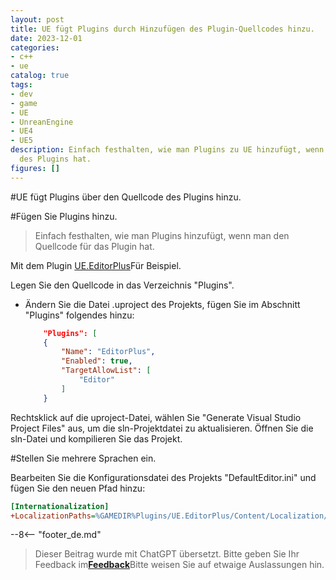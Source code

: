 ```yaml
---
layout: post
title: UE fügt Plugins durch Hinzufügen des Plugin-Quellcodes hinzu.
date: 2023-12-01
categories:
- c++
- ue
catalog: true
tags:
- dev
- game
- UE
- UnreanEngine
- UE4
- UE5
description: Einfach festhalten, wie man Plugins zu UE hinzufügt, wenn man den Quellcode
  des Plugins hat.
figures: []
---
```


<meta property="og:title" content="UE 通过插件源码添加插件" />

#UE fügt Plugins über den Quellcode des Plugins hinzu.

#Fügen Sie Plugins hinzu.

> Einfach festhalten, wie man Plugins hinzufügt, wenn man den Quellcode für das Plugin hat.

Mit dem Plugin [UE.EditorPlus](https://github.com/disenone/UE.EditorPlus)Für Beispiel.

Legen Sie den Quellcode in das Verzeichnis "Plugins".
- Ändern Sie die Datei .uproject des Projekts, fügen Sie im Abschnitt "Plugins" folgendes hinzu:
    ```json
        "Plugins": [
        {
            "Name": "EditorPlus",
            "Enabled": true,
            "TargetAllowList": [
                "Editor"
            ]
        }
    ```
Rechtsklick auf die uproject-Datei, wählen Sie "Generate Visual Studio Project Files" aus, um die sln-Projektdatei zu aktualisieren.
Öffnen Sie die sln-Datei und kompilieren Sie das Projekt.

#Stellen Sie mehrere Sprachen ein.

Bearbeiten Sie die Konfigurationsdatei des Projekts "DefaultEditor.ini" und fügen Sie den neuen Pfad hinzu:

```ini
[Internationalization]
+LocalizationPaths=%GAMEDIR%Plugins/UE.EditorPlus/Content/Localization/EditorPlusTools
```


--8<-- "footer_de.md"


> Dieser Beitrag wurde mit ChatGPT übersetzt. Bitte geben Sie Ihr Feedback im[**Feedback**](https://github.com/disenone/wiki_blog/issues/new)Bitte weisen Sie auf etwaige Auslassungen hin. 

